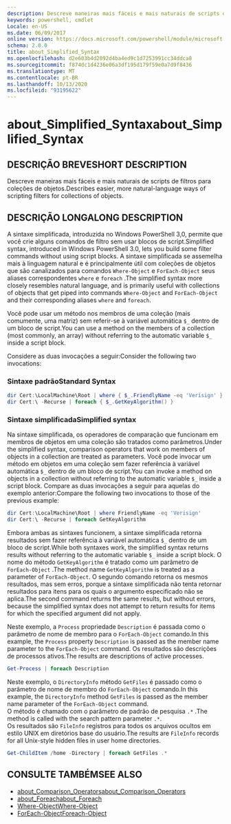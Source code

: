 ```yaml
---
description: Descreve maneiras mais fáceis e mais naturais de scripts de filtros para coleções de objetos.
keywords: powershell, cmdlet
Locale: en-US
ms.date: 06/09/2017
online version: https://docs.microsoft.com/powershell/module/microsoft.powershell.core/about/about_simplified_syntax?view=powershell-6&WT.mc_id=ps-gethelp
schema: 2.0.0
title: about_Simplified_Syntax
ms.openlocfilehash: d2e603b4d2092d4ba4ed9c1d7253991cc34ddca8
ms.sourcegitcommit: f874dc1d4236e06a3df195d179f59e0a7d9f8436
ms.translationtype: MT
ms.contentlocale: pt-BR
ms.lasthandoff: 10/13/2020
ms.locfileid: "93195622"
---
```

# <a name="about_simplified_syntax"></a><span data-ttu-id="2f5d8-104">about_Simplified_Syntax</span><span class="sxs-lookup"><span data-stu-id="2f5d8-104">about_Simplified_Syntax</span></span>

## <a name="short-description"></a><span data-ttu-id="2f5d8-105">DESCRIÇÃO BREVE</span><span class="sxs-lookup"><span data-stu-id="2f5d8-105">SHORT DESCRIPTION</span></span>
<span data-ttu-id="2f5d8-106">Descreve maneiras mais fáceis e mais naturais de scripts de filtros para coleções de objetos.</span><span class="sxs-lookup"><span data-stu-id="2f5d8-106">Describes easier, more natural-language ways of scripting filters for collections of objects.</span></span>

## <a name="long-description"></a><span data-ttu-id="2f5d8-107">DESCRIÇÃO LONGA</span><span class="sxs-lookup"><span data-stu-id="2f5d8-107">LONG DESCRIPTION</span></span>

<span data-ttu-id="2f5d8-108">A sintaxe simplificada, introduzida no Windows PowerShell 3,0, permite que você crie alguns comandos de filtro sem usar blocos de script.</span><span class="sxs-lookup"><span data-stu-id="2f5d8-108">Simplified syntax, introduced in Windows PowerShell 3.0, lets you build some filter commands without using script blocks.</span></span> <span data-ttu-id="2f5d8-109">A sintaxe simplificada se assemelha mais à linguagem natural e é principalmente útil com coleções de objetos que são canalizados para comandos `Where-Object` e `ForEach-Object` seus aliases correspondentes `where` e `foreach` .</span><span class="sxs-lookup"><span data-stu-id="2f5d8-109">The simplified syntax more closely resembles natural language, and is primarily useful with collections of objects that get piped into commands `Where-Object` and `ForEach-Object` and their corresponding aliases `where` and `foreach`.</span></span>

<span data-ttu-id="2f5d8-110">Você pode usar um método nos membros de uma coleção (mais comumente, uma matriz) sem referir-se à variável automática `$_` dentro de um bloco de script.</span><span class="sxs-lookup"><span data-stu-id="2f5d8-110">You can use a method on the members of a collection (most commonly, an array) without referring to the automatic variable `$_` inside a script block.</span></span>

<span data-ttu-id="2f5d8-111">Considere as duas invocações a seguir:</span><span class="sxs-lookup"><span data-stu-id="2f5d8-111">Consider the following two invocations:</span></span>

### <a name="standard-syntax"></a><span data-ttu-id="2f5d8-112">Sintaxe padrão</span><span class="sxs-lookup"><span data-stu-id="2f5d8-112">Standard Syntax</span></span>

```powershell
dir Cert:\LocalMachine\Root | where { $_.FriendlyName -eq 'Verisign' }
dir Cert:\ -Recurse | foreach { $_.GetKeyAlgorithm() }
```

### <a name="simplified-syntax"></a><span data-ttu-id="2f5d8-113">Sintaxe simplificada</span><span class="sxs-lookup"><span data-stu-id="2f5d8-113">Simplified syntax</span></span>

<span data-ttu-id="2f5d8-114">Na sintaxe simplificada, os operadores de comparação que funcionam em membros de objetos em uma coleção são tratados como parâmetros.</span><span class="sxs-lookup"><span data-stu-id="2f5d8-114">Under the simplified syntax, comparison operators that work on members of objects in a collection are treated as parameters.</span></span> <span data-ttu-id="2f5d8-115">Você pode invocar um método em objetos em uma coleção sem fazer referência à variável automática `$_` dentro de um bloco de script.</span><span class="sxs-lookup"><span data-stu-id="2f5d8-115">You can invoke a method on objects in a collection without referring to the automatic variable `$_` inside a script block.</span></span>
<span data-ttu-id="2f5d8-116">Compare as duas invocações a seguir para aquelas do exemplo anterior:</span><span class="sxs-lookup"><span data-stu-id="2f5d8-116">Compare the following two invocations to those of the previous example:</span></span>
```powershell
dir Cert:\LocalMachine\Root | where FriendlyName -eq 'Verisign'
dir Cert:\ -Recurse | foreach GetKeyAlgorithm
```

<span data-ttu-id="2f5d8-117">Embora ambas as sintaxes funcionem, a sintaxe simplificada retorna resultados sem fazer referência à variável automática `$_` dentro de um bloco de script.</span><span class="sxs-lookup"><span data-stu-id="2f5d8-117">While both syntaxes work, the simplified syntax returns results without referring to the automatic variable `$_` inside a script block.</span></span>
<span data-ttu-id="2f5d8-118">O nome do método `GetKeyAlgorithm` é tratado como um parâmetro de `ForEach-Object` .</span><span class="sxs-lookup"><span data-stu-id="2f5d8-118">The method name `GetKeyAlgorithm` is treated as a parameter of `ForEach-Object`.</span></span>
<span data-ttu-id="2f5d8-119">O segundo comando retorna os mesmos resultados, mas sem erros, porque a sintaxe simplificada não tenta retornar resultados para itens para os quais o argumento especificado não se aplica.</span><span class="sxs-lookup"><span data-stu-id="2f5d8-119">The second command returns the same results, but without errors, because the simplified syntax does not attempt to return results for items for which the specified argument did not apply.</span></span>

<span data-ttu-id="2f5d8-120">Neste exemplo, a `Process` propriedade `Description` é passada como o parâmetro de nome de membro para o `ForEach-Object` comando.</span><span class="sxs-lookup"><span data-stu-id="2f5d8-120">In this example, the `Process` property `Description` is passed as the member name parameter to the `ForEach-Object` command.</span></span> <span data-ttu-id="2f5d8-121">Os resultados são descrições de processos ativos.</span><span class="sxs-lookup"><span data-stu-id="2f5d8-121">The results are descriptions of active processes.</span></span>

```powershell
Get-Process | foreach Description
```

<span data-ttu-id="2f5d8-122">Neste exemplo, o `DirectoryInfo` método `GetFiles` é passado como o parâmetro de nome de membro do `ForEach-Object` comando.</span><span class="sxs-lookup"><span data-stu-id="2f5d8-122">In this example, the `DirectoryInfo` method `GetFiles` is passed as the member name parameter of the `ForEach-Object` command.</span></span>  
<span data-ttu-id="2f5d8-123">O método é chamado com o parâmetro de padrão de pesquisa `.*` .</span><span class="sxs-lookup"><span data-stu-id="2f5d8-123">The method is called with the search pattern parameter `.*`.</span></span>  
<span data-ttu-id="2f5d8-124">Os resultados são `FileInfo` registros para todos os arquivos ocultos em estilo UNIX em diretórios base do usuário.</span><span class="sxs-lookup"><span data-stu-id="2f5d8-124">The results are `FileInfo` records for all Unix-style hidden files in user home directories.</span></span> 

```powershell
Get-ChildItem /home -Directory | foreach GetFiles .*
```

## <a name="see-also"></a><span data-ttu-id="2f5d8-125">CONSULTE TAMBÉM</span><span class="sxs-lookup"><span data-stu-id="2f5d8-125">SEE ALSO</span></span>

- [<span data-ttu-id="2f5d8-126">about_Comparison_Operators</span><span class="sxs-lookup"><span data-stu-id="2f5d8-126">about_Comparison_Operators</span></span>](about_Comparison_Operators.md)
- [<span data-ttu-id="2f5d8-127">about_Foreach</span><span class="sxs-lookup"><span data-stu-id="2f5d8-127">about_Foreach</span></span>](about_Foreach.md)
- [<span data-ttu-id="2f5d8-128">Where-Object</span><span class="sxs-lookup"><span data-stu-id="2f5d8-128">Where-Object</span></span>](xref:Microsoft.PowerShell.Core.Where-Object)
- [<span data-ttu-id="2f5d8-129">ForEach-Object</span><span class="sxs-lookup"><span data-stu-id="2f5d8-129">Foreach-Object</span></span>](xref:Microsoft.PowerShell.Core.ForEach-Object)
